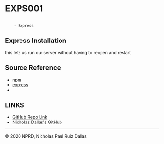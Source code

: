 # EXPS001

```

    - Express

```

## Express Installation 

this lets us run our server without having to reopen and restart

##



## Source Reference 

- [npm](https://www.npmjs.com/)
- [express](https://www.npmjs.com/package/express)
- []()

## LINKS

- [GitHub Repo Link](https://github.com/nicholasd-uci/EXPS001)
- [Nicholas Dallas's GitHub](https://github.com/nicholasd-uci)

- - -
© 2020 NPRD, Nicholas Paul Ruiz Dallas